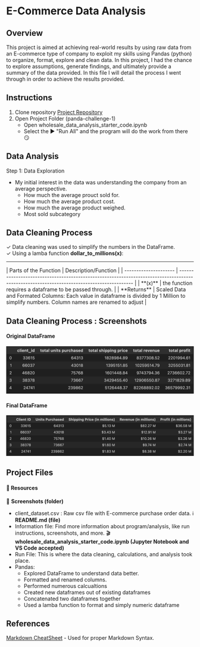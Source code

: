 # E-Commerce Data Analysis

## Overview

This project is aimed at achieving real-world results by using raw data from an E-commerce type of company to exploit my skills using Pandas (python) to organize, format, explore and clean data. In this project, I had the chance to explore assumptions, generate findings, and ultimately provide a summary of the data provided. In this file I will detail the process I went through in order to achieve the results provided.

## Instructions

1. Clone repository [Project Repository](https://github.com/ncmoliver/pandas-challenge-1..git)
2. Open Project Folder (panda-challenge-1)
   - Open wholesale_data_analysis_starter_code.ipynb
   - Select the ▶️ "Run All" and the program will do the work from there 😏

## Data Analysis

Step 1: Data Exploration

- My initial interest in the data was understanding the company from an average perspective.
  - How much the average prouct sold for.
  - How much the average product cost.
  - How much the average product weighed.
  - Most sold subcategory

## Data Cleaning Process

✓ Data cleaning was used to simplify the numbers in the DataFrame.  
✓ Using a lamba function **dollar_to_millions(x)**:

<hr>
| Parts of the Function | Description/Function                                                                                                                      |
| --------------------- | ----------------------------------------------------------------------------------------------------------------------------------------- |
| **(x)**               | the function requires a dataframe to be passed through.                                                                                   |
| **Returns**           | Scaled Data and Formated Columns: Each value in dataframe is divided by 1 Million to simplify numbers. Column names are renamed to adjust |

## Data Cleaning Process : Screenshots

#### Original DataFrame

<img src="./Screenshots/original_sc.png">

#### Final DataFrame

<img src="./Screenshots/final_sc.png">

## Project Files

#### 📂 Resources

📂 **Screenshots (folder)**

- client_dataset.csv : Raw csv file with E-commerce purchase order data.
  ℹ️ **README.md (file)**
- Information file: Find more information about program/analysis, like run instructions, screenshots, and more.
  🎬 **wholesale_data_analysis_starter_code.ipynb (Jupyter Notebook and VS Code accepted)**
- Run File: This is where the data cleaning, calculations, and analysis took place.
- Pandas:
  - Explored DataFrame to understand data better.
  - Formatted and renamed columns.
  - Performed numerous calcualtions
  - Created new dataframes out of existing dataframes
  - Concatenated two dataframes together
  - Used a lamba function to format and simply numeric dataframe

## References

[Markdown CheatSheet](https://www.markdownguide.org/cheat-sheet/) - Used for proper Markdown Syntax.
